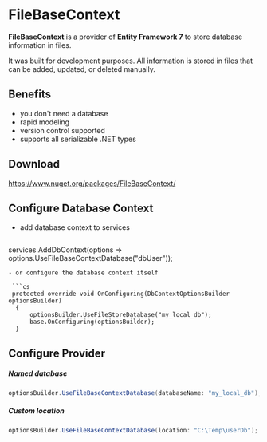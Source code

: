 # FileBaseContext

**FileBaseContext** is a provider of **Entity Framework 7** to store database information in files. 

It was built for development purposes. All information is stored in files that can be added, updated, or deleted manually.

## Benefits

- you don't need a database
- rapid modeling
- version control supported
- supports all serializable .NET types

## Download

https://www.nuget.org/packages/FileBaseContext/

## Configure Database Context

- add database context to services

  ```cs
services.AddDbContext<ApplicationDbContext>(options => options.UseFileBaseContextDatabase("dbUser"));
  ```
- or configure the database context itself

   ```cs
   protected override void OnConfiguring(DbContextOptionsBuilder optionsBuilder)
	{
		optionsBuilder.UseFileStoreDatabase("my_local_db");
		base.OnConfiguring(optionsBuilder);
	}
   ```

## Configure Provider

##### Named database 
```cs
optionsBuilder.UseFileBaseContextDatabase(databaseName: "my_local_db");
```

##### Custom location
```cs
optionsBuilder.UseFileBaseContextDatabase(location: "C:\Temp\userDb");
```